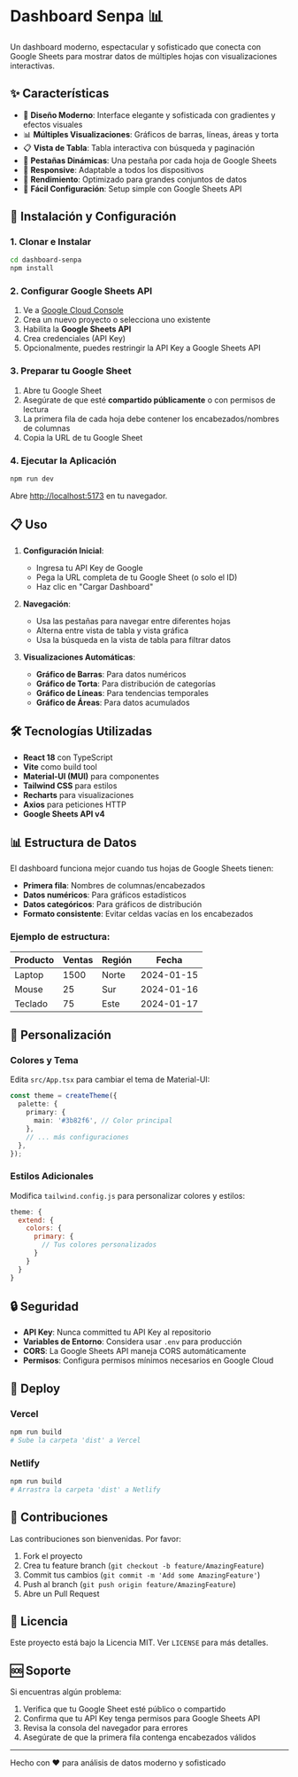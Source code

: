 # Dashboard Senpa 📊

Un dashboard moderno, espectacular y sofisticado que conecta con Google Sheets para mostrar datos de múltiples hojas con visualizaciones interactivas.

## ✨ Características

- 🎨 **Diseño Moderno**: Interface elegante y sofisticada con gradientes y efectos visuales
- 📊 **Múltiples Visualizaciones**: Gráficos de barras, líneas, áreas y torta
- 📋 **Vista de Tabla**: Tabla interactiva con búsqueda y paginación
- 🔄 **Pestañas Dinámicas**: Una pestaña por cada hoja de Google Sheets
- 📱 **Responsive**: Adaptable a todos los dispositivos
- 🚀 **Rendimiento**: Optimizado para grandes conjuntos de datos
- 🎯 **Fácil Configuración**: Setup simple con Google Sheets API

## 🚀 Instalación y Configuración

### 1. Clonar e Instalar

```bash
cd dashboard-senpa
npm install
```

### 2. Configurar Google Sheets API

1. Ve a [Google Cloud Console](https://console.cloud.google.com/)
2. Crea un nuevo proyecto o selecciona uno existente
3. Habilita la **Google Sheets API**
4. Crea credenciales (API Key)
5. Opcionalmente, puedes restringir la API Key a Google Sheets API

### 3. Preparar tu Google Sheet

1. Abre tu Google Sheet
2. Asegúrate de que esté **compartido públicamente** o con permisos de lectura
3. La primera fila de cada hoja debe contener los encabezados/nombres de columnas
4. Copia la URL de tu Google Sheet

### 4. Ejecutar la Aplicación

```bash
npm run dev
```

Abre [http://localhost:5173](http://localhost:5173) en tu navegador.

## 📋 Uso

1. **Configuración Inicial**: 
   - Ingresa tu API Key de Google
   - Pega la URL completa de tu Google Sheet (o solo el ID)
   - Haz clic en "Cargar Dashboard"

2. **Navegación**:
   - Usa las pestañas para navegar entre diferentes hojas
   - Alterna entre vista de tabla y vista gráfica
   - Usa la búsqueda en la vista de tabla para filtrar datos

3. **Visualizaciones Automáticas**:
   - **Gráfico de Barras**: Para datos numéricos
   - **Gráfico de Torta**: Para distribución de categorías
   - **Gráfico de Líneas**: Para tendencias temporales
   - **Gráfico de Áreas**: Para datos acumulados

## 🛠️ Tecnologías Utilizadas

- **React 18** con TypeScript
- **Vite** como build tool
- **Material-UI (MUI)** para componentes
- **Tailwind CSS** para estilos
- **Recharts** para visualizaciones
- **Axios** para peticiones HTTP
- **Google Sheets API v4**

## 📊 Estructura de Datos

El dashboard funciona mejor cuando tus hojas de Google Sheets tienen:

- **Primera fila**: Nombres de columnas/encabezados
- **Datos numéricos**: Para gráficos estadísticos
- **Datos categóricos**: Para gráficos de distribución
- **Formato consistente**: Evitar celdas vacías en los encabezados

### Ejemplo de estructura:

| Producto | Ventas | Región | Fecha |
|----------|--------|--------|-------|
| Laptop   | 1500   | Norte  | 2024-01-15 |
| Mouse    | 25     | Sur    | 2024-01-16 |
| Teclado  | 75     | Este   | 2024-01-17 |

## 🎨 Personalización

### Colores y Tema

Edita `src/App.tsx` para cambiar el tema de Material-UI:

```typescript
const theme = createTheme({
  palette: {
    primary: {
      main: '#3b82f6', // Color principal
    },
    // ... más configuraciones
  },
});
```

### Estilos Adicionales

Modifica `tailwind.config.js` para personalizar colores y estilos:

```javascript
theme: {
  extend: {
    colors: {
      primary: {
        // Tus colores personalizados
      }
    }
  }
}
```

## 🔒 Seguridad

- **API Key**: Nunca committed tu API Key al repositorio
- **Variables de Entorno**: Considera usar `.env` para producción
- **CORS**: La Google Sheets API maneja CORS automáticamente
- **Permisos**: Configura permisos mínimos necesarios en Google Cloud

## 🚀 Deploy

### Vercel

```bash
npm run build
# Sube la carpeta 'dist' a Vercel
```

### Netlify

```bash
npm run build
# Arrastra la carpeta 'dist' a Netlify
```

## 🤝 Contribuciones

Las contribuciones son bienvenidas. Por favor:

1. Fork el proyecto
2. Crea tu feature branch (`git checkout -b feature/AmazingFeature`)
3. Commit tus cambios (`git commit -m 'Add some AmazingFeature'`)
4. Push al branch (`git push origin feature/AmazingFeature`)
5. Abre un Pull Request

## 📄 Licencia

Este proyecto está bajo la Licencia MIT. Ver `LICENSE` para más detalles.

## 🆘 Soporte

Si encuentras algún problema:

1. Verifica que tu Google Sheet esté público o compartido
2. Confirma que tu API Key tenga permisos para Google Sheets API
3. Revisa la consola del navegador para errores
4. Asegúrate de que la primera fila contenga encabezados válidos

---

Hecho con ❤️ para análisis de datos moderno y sofisticado